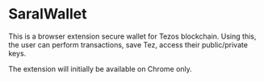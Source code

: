 # SaralWallet
This is a browser extension secure wallet for Tezos blockchain. 
Using this, the user can perform transactions, save Tez, access their public/private keys.

The extension will initially be available on Chrome only.
